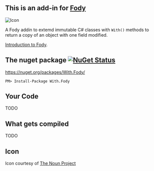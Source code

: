 ## This is an add-in for [Fody](https://github.com/Fody/Fody/) 

![Icon](https://raw.github.com/Fody/BasicFodyAddin/master/Icons/package_icon.png)

A Fody addin to extemd immutable C# classes with `With()` methods to return a copy of an object with one field modified.

[Introduction to Fody](http://github.com/Fody/Fody/wiki/SampleUsage).

## The nuget package  [![NuGet Status](http://img.shields.io/nuget/v/With.Fody.svg?style=flat)](https://www.nuget.org/packages/With.Fody/)

https://nuget.org/packages/With.Fody/

    PM> Install-Package With.Fody
    
## Your Code

TODO

## What gets compiled

TODO

## Icon

Icon courtesy of [The Noun Project](http://thenounproject.com)